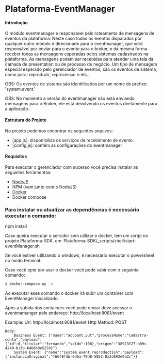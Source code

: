 # Plataforma-EventManager

#### Introdução
O módulo eventmanager é responsável pelo roteamento de mensagens de eventos da plataforma.
Neste caso todos os eventos disparados por qualquer outro módulo é direcionado para o eventmanager, que será responsável por enviar para o evento para o broker, e 
da mesma forma receber todas as mensagens esperadas pelos sistemas cadastrados na plataforma.
As mensagens podem ser recebidas para atender uma tela da camada de presentation ou de processo de negócio.
Um tipo de mensagem especial esperado pelo gerenciador de eventos, são os eventos de sistema, como para: reproduzir, reprocessar e etc..

OBS: Os eventos de sistema são identificados por um nome de prefixo: 'system.event.'

OBS: No momento a versão do eventmanager não está enviando mensagens para o Broker, ele está devolvendo os eventos diretamente para a aplicação.

#### Estrutura do Projeto
No projeto podemos encontrar os seguintes arquivos:
* [app.js]: disponibiliza os serviços de recebimento de evento.
* [config.js]: contém as configurações do eventmanager

#### Requisitos

Para executar o gerenciador com sucesso você precisa instalar as seguintes ferramentas:
* [NodeJS](https://nodejs.org)
* NPM (vem junto com o NodeJS)
* [Docker](https://www.docker.com/)
* Docker compose

### Para instalar ou atualizar as dependências é necessário executar o comando:
npm install


Caso queira executar o servidor sem utilizar o docker, tem um script no projeto Plataforma-SDK, em:
Plataforma-SDK/_scripts/shell/start-eventManager.sh

Se você estiver utilizando o windows, é necessário executar o powersheel no modo terminal.

Caso você opte por usar o docker você pode subir com o seguinte comando:
```sh
$ docker-compose up -d
```
Ao executar esse comando o docker irá subir um container com EventManager inicializado.

Após a subida dos containers você pode enviar deve acessar o eventmamanger pelo endereço:
http://localhost:8081/event

Example:
Url: http://localhost:8081/event
Http Method: POST

    Body: 
        Business Event: {"name":"account.put","processName":"cadastra-conta","payload":{"id":0,"titular":"fernando","saldo":100},"origem":"38913f27-b09c-4240-b13b-b46db0e52591"}
        System Event: {"name":"system.event.reproduction","payload":{"instanciaOriginal":"f6648fdb-6d5a-79d8-5852-0a2d892e9a3c"}}
